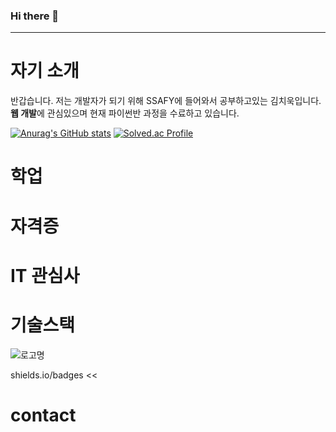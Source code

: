 ### Hi there 👋
---
# 자기 소개

반갑습니다. 저는 개발자가 되기 위해 SSAFY에 들어와서 공부하고있는 김치욱입니다. 
**웹 개발**에 관심있으며 현재 파이썬반 과정을 수료하고 있습니다.

[![Anurag's GitHub stats](https://github-readme-stats.vercel.app/api?username=kimchiuk)](https://github.com/anuraghazra/github-readme-stats)
[![Solved.ac Profile](http://mazassumnida.wtf/api/v2/generate_badge?boj=ddongpig)](https://solved.ac/ddongpig/)


# 학업



# 자격증



# IT 관심사



# 기술스택


![로고명](https://img.shields.io/badge/로고명-원하는색상코드.svg?&style=for-the-badge&logo=로고명&logoColor=로고색상)

shields.io/badges  <<

# contact




<!--
**kimchiuk/kimchiuk** is a ✨ _special_ ✨ repository because its `README.md` (this file) appears on your GitHub profile.

Here are some ideas to get you started:

- 🔭 I’m currently working on ...
- 🌱 I’m currently learning ...
- 👯 I’m looking to collaborate on ...
- 🤔 I’m looking for help with ...
- 💬 Ask me about ...
- 📫 How to reach me: ...
- 😄 Pronouns: ...
- ⚡ Fun fact: ...
-->
